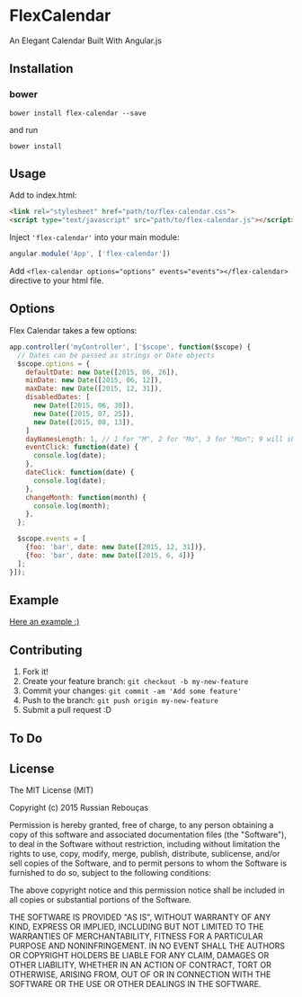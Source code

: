 # FlexCalendar

An Elegant Calendar Built With Angular.js

## Installation

### bower

```shell
bower install flex-calendar --save
```
and run
```shell
bower install
```
## Usage

Add to index.html:

```html
<link rel="stylesheet" href="path/to/flex-calendar.css">
<script type="text/javascript" src="path/to/flex-calendar.js"></script>
```

Inject ``'flex-calendar'`` into your main module:

```javascript
angular.module('App', ['flex-calendar'])
```

Add ``<flex-calendar options="options" events="events"></flex-calendar>`` directive to your html file.

## Options

Flex Calendar takes a few options:

```javascript
app.controller('myController', ['$scope', function($scope) {
  // Dates can be passed as strings or Date objects
  $scope.options = {
    defaultDate: new Date([2015, 06, 26]),
    minDate: new Date([2015, 06, 12]),
    maxDate: new Date([2015, 12, 31]),
    disabledDates: [
      new Date([2015, 06, 30]),
      new Date([2015, 07, 25]),
      new Date([2015, 08, 13]),
    ]
    dayNamesLength: 1, // 1 for "M", 2 for "Mo", 3 for "Mon"; 9 will show full day names. Default is 1.
    eventClick: function(date) {
      console.log(date);
    },
    dateClick: function(date) {
      console.log(date);
    },
    changeMonth: function(month) {
      console.log(month);
    },
  };

  $scope.events = [
    {foo: 'bar', date: new Date([2015, 12, 31])},
    {foo: 'bar', date: new Date([2015, 6, 4])}
  ];
}]);
```

## Example

[Here an example :)](http://codepen.io/Russian60/pen/MwOoqR)

## Contributing

1. Fork it!
2. Create your feature branch: `git checkout -b my-new-feature`
3. Commit your changes: `git commit -am 'Add some feature'`
4. Push to the branch: `git push origin my-new-feature`
5. Submit a pull request :D

## To Do

## License

The MIT License (MIT)

Copyright (c) 2015 Russian Rebouças

Permission is hereby granted, free of charge, to any person obtaining a copy
of this software and associated documentation files (the "Software"), to deal
in the Software without restriction, including without limitation the rights
to use, copy, modify, merge, publish, distribute, sublicense, and/or sell
copies of the Software, and to permit persons to whom the Software is
furnished to do so, subject to the following conditions:

The above copyright notice and this permission notice shall be included in all
copies or substantial portions of the Software.

THE SOFTWARE IS PROVIDED "AS IS", WITHOUT WARRANTY OF ANY KIND, EXPRESS OR
IMPLIED, INCLUDING BUT NOT LIMITED TO THE WARRANTIES OF MERCHANTABILITY,
FITNESS FOR A PARTICULAR PURPOSE AND NONINFRINGEMENT. IN NO EVENT SHALL THE
AUTHORS OR COPYRIGHT HOLDERS BE LIABLE FOR ANY CLAIM, DAMAGES OR OTHER
LIABILITY, WHETHER IN AN ACTION OF CONTRACT, TORT OR OTHERWISE, ARISING FROM,
OUT OF OR IN CONNECTION WITH THE SOFTWARE OR THE USE OR OTHER DEALINGS IN THE
SOFTWARE.
